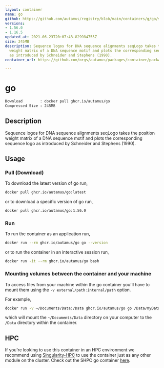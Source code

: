 ```yaml
---
layout: container
name: go
github: https://github.com/autamus/registry/blob/main/containers/g/go/spack.yaml
versions:
- 1.56.0
- 1.16.5
updated_at: 2021-06-23T20:07:43.829984755Z
size: 245MB
description: Sequence logos for DNA sequence alignments seqLogo takes the position
  weight matrix of a DNA sequence motif and plots the corresponding sequence logo
  as introduced by Schneider and Stephens (1990).
container_url: https://github.com/orgs/autamus/packages/container/package/go

---
```

# go
```bash 
Download        : docker pull ghcr.io/autamus/go
Compressed Size : 245MB
```

## Description
Sequence logos for DNA sequence alignments seqLogo takes the position weight matrix of a DNA sequence motif and plots the corresponding sequence logo as introduced by Schneider and Stephens (1990).

## Usage
### Pull (Download)
To download the latest version of go run,

```bash
docker pull ghcr.io/autamus/go:latest
```

or to download a specific version of go run,

```bash
docker pull ghcr.io/autamus/go:1.56.0
```
### Run
To run the container as an application run,
```bash
docker run --rm ghcr.io/autamus/go go --version
```

or to run the container in an interactive session run,
```bash
docker run -it --rm ghcr.io/autamus/go bash
```

### Mounting volumes between the container and your machine
To access files from your machine within the go container you'll have to mount them using the `-v external/path:internal/path` option.

For example,
```bash
docker run -v ~/Documents/Data:/Data ghcr.io/autamus/go go /Data/myData.csv
```
which will mount the `~/Documents/Data` directory on your computer to the `/Data` directory within the container.

## HPC
If you're looking to use this container in an HPC environment we recommend using [Singularity-HPC](https://singularity-hpc.readthedocs.io) to use the container just as any other module on the cluster. Check out the SHPC go container [here](https://singularityhub.github.io/singularity-hpc/r/ghcr.io-autamus-go/).